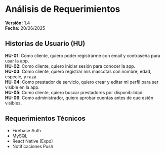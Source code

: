 # Análisis de Requerimientos
**Versión:** 1.4   
**Fecha:** 20/06/2025

## Historias de Usuario (HU)

**HU-01**: Como cliente, quiero poder registrarme con email y contraseña para usar la app.  
**HU-02**: Como cliente, quiero iniciar sesión para conocer la app.  
**HU-03**: Como cliente, quiero registrar mis mascotas con nombre, edad, especie, y raza.  
**HU-04**: Como prestador de servicio, quiero crear y editar mi perfil para ser visible en la app.  
**HU-05**: Como cliente, quiero buscar prestadores por disponibilidad.  
**HU-06**: Como administrador, quiero aprobar cuentas antes de que estén visibles.

## Requerimientos Técnicos
- Firebase Auth
- MySQL
- React Native (Expo)
- Notificaciones Push
